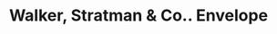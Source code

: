 ---
doi: 10.7916/D8P570MP
date_other: '1890'
date_other_textual: '1890'
form: printed ephemera
genre:
- Envelopes
name:
- Walker, Stratman & Co.
object_in_context_url: https://biggert.cul.columbia.edu/items/view/ave_biggert_01499
subject_hierarchical_geographic:
- Pittsburgh, Pennsylvania, United States
subject_name:
- Walker, Stratman & Co.
title: Walker, Stratman & Co.. Envelope
sort_title: Walker, Stratman & Co.. Envelope
call_number: ave_biggert_01499
coordinates:
- 40.439722222222215,-79.97638888888889
pid: ave_biggert_01499
identifiers: ave_biggert_01499
thumbnail: https://derivativo-3.library.columbia.edu/iiif/2/ldpd:344010/full/!256,256/0/native.jpg
permalink: "/items/ave_biggert_01499/"
layout: iiif-image-page
---